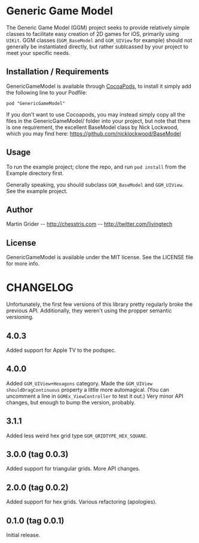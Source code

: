 # Generic Game Model

The Generic Game Model (GGM) project seeks to provide relatively simple classes to facilitate easy creation of 2D games for iOS, primarily using `UIKit`. GGM classes (`GGM_BaseModel` and `GGM_UIView` for example) should not generally be instantiated directly, but rather sublcassed by your project to meet your specific needs.


## Installation / Requirements

GenericGameModel is available through [CocoaPods](http://cocoapods.org), to install
it simply add the following line to your Podfile:

    pod "GenericGameModel"

If you don't want to use Cocoapods, you may instead simply copy all the files in the GenericGameModel/ folder into your project, but note that there is one requirement, the excellent BaseModel class by Nick Lockwood, which you may find here: https://github.com/nicklockwood/BaseModel


## Usage

To run the example project; clone the repo, and run `pod install` from the Example directory first.

Generally speaking, you should subclass `GGM_BaseModel` and `GGM_UIView`. See the example project.


## Author

Martin Grider -- http://chesstris.com -- http://twitter.com/livingtech


## License

GenericGameModel is available under the MIT license. See the LICENSE file for more info.


# CHANGELOG

Unfortunately, the first few versions of this library pretty regularly broke the previous API. Additionally, they weren't using the propper semantic versioning.

## 4.0.3

Added support for Apple TV to the podspec.

## 4.0.0

Added `GGM_UIView+Hexagons` category. Made the `GGM_UIView` `shouldDragContinuous` property a little more automagical. (You can uncomment a line in `GGMEx_ViewController` to test it out.) Very minor API changes, but enough to bump the version, probably.

## 3.1.1

Added less weird hex grid type `GGM_GRIDTYPE_HEX_SQUARE`.

## 3.0.0 (tag 0.0.3)

Added support for triangular grids. More API changes.

## 2.0.0 (tag 0.0.2)

Added support for hex grids. Various refactoring (apologies).

## 0.1.0 (tag 0.0.1)

Initial release.
